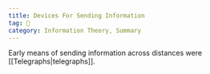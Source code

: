 ```yaml
---
title: Devices For Sending Information
tag: 🌿 
category: Information Theory, Summary
---
```


Early means of sending information across distances were [[Telegraphs|telegraphs]].